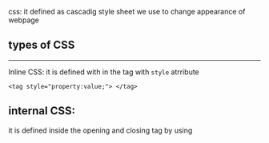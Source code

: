 css: it defined as cascadig style sheet
we use to change appearance of webpage

## types of CSS

---

Inline CSS: it is defined with in the tag with `style` atrribute

```
<tag style="property:value;"> </tag>
```

## internal CSS:

it is defined inside the opening and closing <head> tag by using <style> tag along with help of classes and selectors

**Syntax:**

```
<html>
<head>
    <style>
     selector {
    property: value;
    padding" 23px;
}

    </style>

</head>
</html>
```

## External CSS:

We define these styling in the separate file later on we import it in our html source code using <link> tag with `rel` and `href` attributes full tag <link hfer="PATH_TO_MY_CSS_FILE" rel="stylesheet">

```
syntax: selector {
    property: valuue;
}
```

## cloning  Guideline

- Open terminal in your vs code
- git clone REPOSITORY_URL
- cd project-name
- code .    // to open vs code instance with in newly cloned repository

Now you can finally see all the files from the cloned repository

## task 1 inline css
design the following shapes using inline, internal and external CSS

- steps 1: create a folder called shapes
- step 2: inside that folder create a file called index.html

step 3: inside `index.html` define a tag called <div> then use style attributes to add all the properties needed to have 3 nested shapes like you see them on shared design.

- step 3: create a file called styles

<div style="border:1px solid red;" > white, space for children boxes
     <div>Box 1</div> {curved border, white background, put space between border and text }
     <div>Box 2</div>
     <div>Box 3</div>
<div>
</head>
Today's work is to use external css 
------------------------------------
Design a page which has 
1. dark background and white text
2. page must have logo, and navigation links include home, about us, contact us
     a. logo can be text, or image
     b. no underline below menu links 
     c. links must leave space between them atleast 20px


3. nav menu  section must have underline which has grey color, 1px border
4. Whole page contents must be spaced left-right side with 64px and 0px on top and bottom
5. body contents must be paragraphs with random texts(hint: use type lorem23 in your editor then press enter)

Don't hesitate to ask Any problem 

 
task 4
-------------
- create two files one is aboutus.html and contactus.html
- embed the menu we had from index.html we created yesterday
- link the menu to navigate among our pages we build
- add hover effect on our menus, when user hovers on menu it has to have background of green, and text has to be white

n.b: I explain in few minutes for anyone who is not getting it.
others you can start
